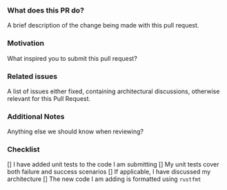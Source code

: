 ### What does this PR do?

A brief description of the change being made with this pull request.

### Motivation

What inspired you to submit this pull request?

### Related issues

A list of issues either fixed, containing architectural discussions, otherwise relevant
for this Pull Request.

### Additional Notes

Anything else we should know when reviewing?

### Checklist

[] I have added unit tests to the code I am submitting
[] My unit tests cover both failure and success scenarios
[] If applicable, I have discussed my architecture
[] The new code I am adding is formatted using `rustfmt`
